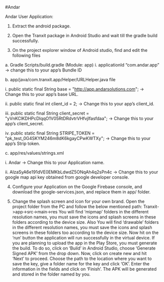 #Andar


Andar User Application:

1. Extract the android package.

2. Open the Tranxit package in Android Studio and wait till the gradle build successfully.

3. On the project explorer window of Android studio, find and edit the following files

a. Gradle Scripts/build.gradle (Module: app)
i. applicationId “com.andar.app” -> change this to your app’s Bundle ID

b. app/java/com.tranxit.app/Helper/URLHelper.java file

i. public static final String base = "http://app.andarsolutions.com"; -> Change this to your app’s base URL.

ii. public static final int client_id = 2; -> Change this to your app’s client_id.

iii. public static final String client_secret = "yVnKClKDHPcDlqqO1V05RtDRdvtrVHfvjlfasfdaa"; -> Change this to your app’s client_secret.

iv. public static final String STRIPE_TOKEN = "pk_test_0G4SKYM246m8dK6kgayCPwKWTXy"; -> Change this to your app’s Strip token.

c. app/res/values/strings.xml

i. <string name="app_name">Andar</string> -> Change this to your Application name.

ii. <string name="google_map_api">AIzaSyA6e191dVE0EMKbLdwdZ5ONqAh4q2sPn4c</string> -> Change this to your google map api key obtained from google developer console.

4. Configure your Application on the Google Firebase console, and download the google-services.json, and replace them in app/ folder.

5. Change the splash screen and icon for your own brand.
Open the project folder from the PC and follow the below mentioned path: Tranxit->app->src->main->res
You will find ‘mipmap’ folders in the different resolution names, you must save the icons and
splash screens in these folders according to the device size.
Also You will find ‘drawable’ folders in the different resolution names, you must save the icons
and splash screens in these folders too according to the device size.
Now hit on the ‘run’ button the application will run successfully in the virtual device.
If you are planning to upload the app in the Play Store, you must generate the build. To do so,
click on ‘Build’ in Android Studio, choose ‘Generate Signed APK’ from the drop down. Now, click
on create new and hit ‘Next’ to proceed.
Choose the path to the location where you want to save the key, give a folder name for the key
and click ‘OK’. Enter the information in the fields and click on ‘Finish’.
The APK will be generated and stored in the folder named by you.